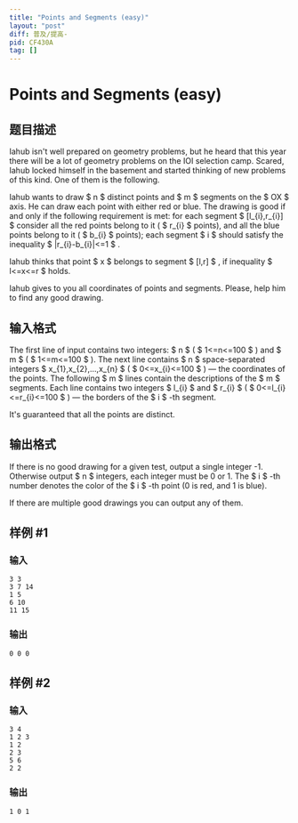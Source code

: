 ```yaml
---
title: "Points and Segments (easy)"
layout: "post"
diff: 普及/提高-
pid: CF430A
tag: []
---
```


# Points and Segments (easy)

## 题目描述

Iahub isn't well prepared on geometry problems, but he heard that this year there will be a lot of geometry problems on the IOI selection camp. Scared, Iahub locked himself in the basement and started thinking of new problems of this kind. One of them is the following.

Iahub wants to draw $ n $ distinct points and $ m $ segments on the $ OX $ axis. He can draw each point with either red or blue. The drawing is good if and only if the following requirement is met: for each segment $ [l_{i},r_{i}] $ consider all the red points belong to it ( $ r_{i} $ points), and all the blue points belong to it ( $ b_{i} $ points); each segment $ i $ should satisfy the inequality $ |r_{i}-b_{i}|<=1 $ .

Iahub thinks that point $ x $ belongs to segment $ [l,r] $ , if inequality $ l<=x<=r $ holds.

Iahub gives to you all coordinates of points and segments. Please, help him to find any good drawing.

## 输入格式

The first line of input contains two integers: $ n $ ( $ 1<=n<=100 $ ) and $ m $ ( $ 1<=m<=100 $ ). The next line contains $ n $ space-separated integers $ x_{1},x_{2},...,x_{n} $ ( $ 0<=x_{i}<=100 $ ) — the coordinates of the points. The following $ m $ lines contain the descriptions of the $ m $ segments. Each line contains two integers $ l_{i} $ and $ r_{i} $ ( $ 0<=l_{i}<=r_{i}<=100 $ ) — the borders of the $ i $ -th segment.

It's guaranteed that all the points are distinct.

## 输出格式

If there is no good drawing for a given test, output a single integer -1. Otherwise output $ n $ integers, each integer must be 0 or 1. The $ i $ -th number denotes the color of the $ i $ -th point (0 is red, and 1 is blue).

If there are multiple good drawings you can output any of them.

## 样例 #1

### 输入

```
3 3
3 7 14
1 5
6 10
11 15

```

### 输出

```
0 0 0
```

## 样例 #2

### 输入

```
3 4
1 2 3
1 2
2 3
5 6
2 2

```

### 输出

```
1 0 1 
```


